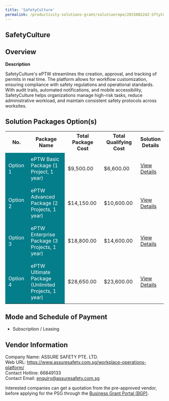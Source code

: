 ```yaml
---
title: 'SafetyCulture'
permalink: /productivity-solutions-grant/solutionrepo/201500224Z-SftyCultur-G
---
```


## SafetyCulture

## Overview

**Description**

SafetyCulture's ePTW streamlines the creation, approval, and tracking of permits in real time. The platform allows for workflow customization, ensuring compliance with safety regulations and operational standards. With audit trails, automated notifications, and mobile accessibility, SafetyCulture helps organizations manage high-risk tasks, reduce administrative workload, and maintain consistent safety protocols across worksites.

## Solution Packages Option(s)

<table>
<tr>
<th><b>No.</b></th>
<th><b>Package Name</b></th>
<th><b>Total Package Cost</b></th>
<th><b>Total Qualifying Cost</b></th>
<th><b>Solution Details</b></th>
</tr>
<tr>
<td style='padding: 10px; background-color: #037E8A; color: #FFFFFF;'>Option 1</td>
<td style='padding: 10px; background-color: #037E8A; color: #FFFFFF;'>ePTW Basic Package (1 Project, 1 year)</td>
<td style='padding: 10px;'>$9,500.00</td>
<td style='padding: 10px;'>$6,600.00</td>
<td style='padding: 10px;'><a href='/images/psg/201500224Z_20240300_01042025_Desensitised_Annex3_Part1.pdf' target='_blank'>View Details</a></td>
</tr>
<tr>
<td style='padding: 10px; background-color: #037E8A; color: #FFFFFF;'>Option 2</td>
<td style='padding: 10px; background-color: #037E8A; color: #FFFFFF;'>ePTW Advanced Package (2 Projects, 1 year)</td>
<td style='padding: 10px;'>$14,150.00</td>
<td style='padding: 10px;'>$10,600.00</td>
<td style='padding: 10px;'><a href='/images/psg/201500224Z_20240300_01042025_Desensitised_Annex3_Part2.pdf' target='_blank'>View Details</a></td>
</tr>
<tr>
<td style='padding: 10px; background-color: #037E8A; color: #FFFFFF;'>Option 3</td>
<td style='padding: 10px; background-color: #037E8A; color: #FFFFFF;'>ePTW Enterprise Package (3 Projects, 1 year)</td>
<td style='padding: 10px;'>$18,800.00</td>
<td style='padding: 10px;'>$14,600.00</td>
<td style='padding: 10px;'><a href='/images/psg/201500224Z_20240300_01042025_Desensitised_Annex3_Part3.pdf ' target='_blank'>View Details</a></td>
</tr>
<tr>
<td style='padding: 10px; background-color: #037E8A; color: #FFFFFF;'>Option 4</td>
<td style='padding: 10px; background-color: #037E8A; color: #FFFFFF;'>ePTW Ultimate Package (Unlimited Projects, 1 year)</td>
<td style='padding: 10px;'>$28,650.00</td>
<td style='padding: 10px;'>$23,600.00</td>
<td style='padding: 10px;'><a href='/images/psg/201500224Z_20240300_01042025_Desensitised_Annex3_Part4.pdf ' target='_blank'>View Details</a></td>
</tr>
</table>

## Mode and Schedule of Payment

 - Subscription / Leasing

## Vendor Information

 Company Name: ASSURE SAFETY PTE. LTD.<br>Web URL: https://www.assuresafety.com.sg/workplace-operations-platform/ <br>Contact Hotline: 66849133 <br>Contact Email: enquiry@assuresafety.com.sg <br>

Interested companies can get a quotation from the pre-approved vendor, before applying for the PSG through the <a href='https://www.businessgrants.gov.sg/' target='_blank' rel='noopener'>Business Grant Portal (BGP)</a>.

<script src="/jquery/resize-tables.js"></script>
